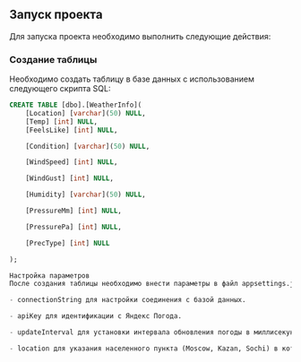 ## Запуск проекта
Для запуска проекта необходимо выполнить следующие действия:

### Создание таблицы
Необходимо создать таблицу в базе данных с использованием следующего скрипта SQL:

```sql
CREATE TABLE [dbo].[WeatherInfo](
    [Location] [varchar](50) NULL,
    [Temp] [int] NULL,
    [FeelsLike] [int] NULL,

    [Condition] [varchar](50) NULL,

    [WindSpeed] [int] NULL,

    [WindGust] [int] NULL,

    [Humidity] [varchar](50) NULL,

    [PressureMm] [int] NULL,

    [PressurePa] [int] NULL,

    [PrecType] [int] NULL

);

Настройка параметров
После создания таблицы необходимо внести параметры в файл appsettings.json. Параметры, которые требуется внести:

- connectionString для настройки соединения с базой данных.

- apiKey для идентификации с Яндекс Погода.

- updateInterval для установки интервала обновления погоды в миллисекундах.

- location для указания населенного пункта (Moscow, Kazan, Sochi) в котором будет осуществляться сбор информации о погоде.

